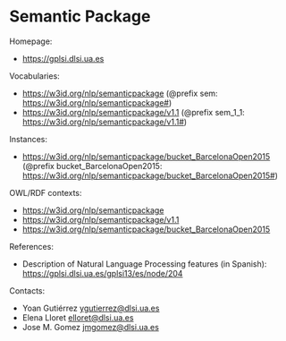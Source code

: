 Semantic Package
===

Homepage:
* https://gplsi.dlsi.ua.es

Vocabularies:
* https://w3id.org/nlp/semanticpackage (@prefix sem: https://w3id.org/nlp/semanticpackage#)
* https://w3id.org/nlp/semanticpackage/v1.1 (@prefix sem_1_1: https://w3id.org/nlp/semanticpackage/v1.1#)

Instances: 
* https://w3id.org/nlp/semanticpackage/bucket_BarcelonaOpen2015 (@prefix bucket_BarcelonaOpen2015: https://w3id.org/nlp/semanticpackage/bucket_BarcelonaOpen2015#)


OWL/RDF contexts:
* https://w3id.org/nlp/semanticpackage
* https://w3id.org/nlp/semanticpackage/v1.1
* https://w3id.org/nlp/semanticpackage/bucket_BarcelonaOpen2015

References:
* Description of Natural Language Processing features (in Spanish): https://gplsi.dlsi.ua.es/gplsi13/es/node/204

Contacts: 
* Yoan Gutiérrez <ygutierrez@dlsi.ua.es>
* Elena Lloret  <elloret@dlsi.ua.es>
* Jose M. Gomez <jmgomez@dlsi.ua.es>
